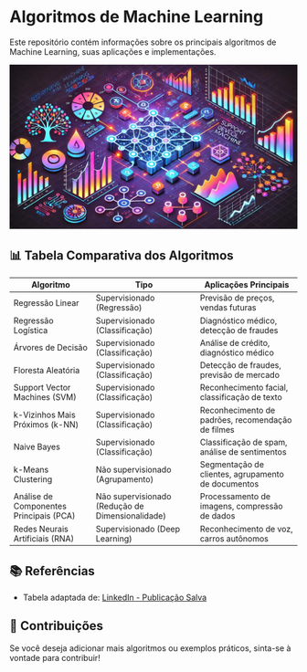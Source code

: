 # Algoritmos de Machine Learning

Este repositório contém informações sobre os principais algoritmos de Machine Learning, suas aplicações e implementações.

![Descrição da imagem](https://github.com/profamar/Machine-Learning-Algorithms/blob/master/Design%20sem%20nome%20(11).png)


## 📊 Tabela Comparativa dos Algoritmos

| Algoritmo                   | Tipo                  | Aplicações Principais |
|-----------------------------|----------------------|----------------------|
| Regressão Linear            | Supervisionado (Regressão)  | Previsão de preços, vendas futuras |
| Regressão Logística         | Supervisionado (Classificação) | Diagnóstico médico, detecção de fraudes |
| Árvores de Decisão          | Supervisionado (Classificação) | Análise de crédito, diagnóstico médico |
| Floresta Aleatória          | Supervisionado (Classificação) | Detecção de fraudes, previsão de mercado |
| Support Vector Machines (SVM) | Supervisionado (Classificação) | Reconhecimento facial, classificação de texto |
| k-Vizinhos Mais Próximos (k-NN) | Supervisionado (Classificação) | Reconhecimento de padrões, recomendação de filmes |
| Naive Bayes                 | Supervisionado (Classificação) | Classificação de spam, análise de sentimentos |
| k-Means Clustering          | Não supervisionado (Agrupamento) | Segmentação de clientes, agrupamento de documentos |
| Análise de Componentes Principais (PCA) | Não supervisionado (Redução de Dimensionalidade) | Processamento de imagens, compressão de dados |
| Redes Neurais Artificiais (RNA) | Supervisionado (Deep Learning) | Reconhecimento de voz, carros autônomos |

## 📚 Referências  
- Tabela adaptada de: [LinkedIn - Publicação Salva](https://www.linkedin.com/feed/saved/)  
 
## 🚀 Contribuições

Se você deseja adicionar mais algoritmos ou exemplos práticos, sinta-se à vontade para contribuir!
